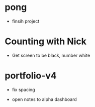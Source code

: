 

# pong
- finsih project

# Counting with Nick
- Get screen to be black, number white

# portfolio-v4
- fix spacing

- open notes to alpha dashboard

